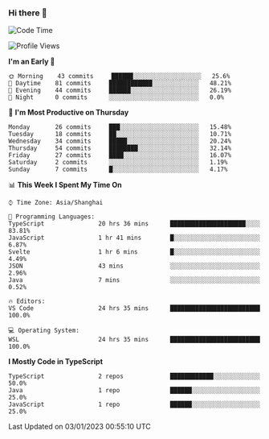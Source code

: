 ### Hi there 👋

<!--
**waynelwz/waynelwz** is a ✨ _special_ ✨ repository because its `README.md` (this file) appears on your GitHub profile.

Here are some ideas to get you started:

- 🔭 I’m currently working on ...
- 🌱 I’m currently learning ...
- 👯 I’m looking to collaborate on ...
- 🤔 I’m looking for help with ...
- 💬 Ask me about ...
- 📫 How to reach me: ...
- 😄 Pronouns: ...
- ⚡ Fun fact: ...
-->

<!--START_SECTION:waka-->
![Code Time](http://img.shields.io/badge/Code%20Time-900%20hrs%2057%20mins-blue)

![Profile Views](http://img.shields.io/badge/Profile%20Views-0-blue)

**I'm an Early 🐤** 

```text
🌞 Morning    43 commits     ██████░░░░░░░░░░░░░░░░░░░   25.6% 
🌆 Daytime    81 commits     ████████████░░░░░░░░░░░░░   48.21% 
🌃 Evening    44 commits     ██████░░░░░░░░░░░░░░░░░░░   26.19% 
🌙 Night      0 commits      ░░░░░░░░░░░░░░░░░░░░░░░░░   0.0%

```
📅 **I'm Most Productive on Thursday** 

```text
Monday       26 commits     ███░░░░░░░░░░░░░░░░░░░░░░   15.48% 
Tuesday      18 commits     ██░░░░░░░░░░░░░░░░░░░░░░░   10.71% 
Wednesday    34 commits     █████░░░░░░░░░░░░░░░░░░░░   20.24% 
Thursday     54 commits     ████████░░░░░░░░░░░░░░░░░   32.14% 
Friday       27 commits     ████░░░░░░░░░░░░░░░░░░░░░   16.07% 
Saturday     2 commits      ░░░░░░░░░░░░░░░░░░░░░░░░░   1.19% 
Sunday       7 commits      █░░░░░░░░░░░░░░░░░░░░░░░░   4.17%

```


📊 **This Week I Spent My Time On** 

```text
⌚︎ Time Zone: Asia/Shanghai

💬 Programming Languages: 
TypeScript               20 hrs 36 mins      █████████████████████░░░░   83.81% 
JavaScript               1 hr 41 mins        █░░░░░░░░░░░░░░░░░░░░░░░░   6.87% 
Svelte                   1 hr 6 mins         █░░░░░░░░░░░░░░░░░░░░░░░░   4.49% 
JSON                     43 mins             ░░░░░░░░░░░░░░░░░░░░░░░░░   2.96% 
Java                     7 mins              ░░░░░░░░░░░░░░░░░░░░░░░░░   0.52%

🔥 Editors: 
VS Code                  24 hrs 35 mins      █████████████████████████   100.0%

💻 Operating System: 
WSL                      24 hrs 35 mins      █████████████████████████   100.0%

```

**I Mostly Code in TypeScript** 

```text
TypeScript               2 repos             ████████████░░░░░░░░░░░░░   50.0% 
Java                     1 repo              ██████░░░░░░░░░░░░░░░░░░░   25.0% 
JavaScript               1 repo              ██████░░░░░░░░░░░░░░░░░░░   25.0%

```



 Last Updated on 03/01/2023 00:55:10 UTC
<!--END_SECTION:waka-->
